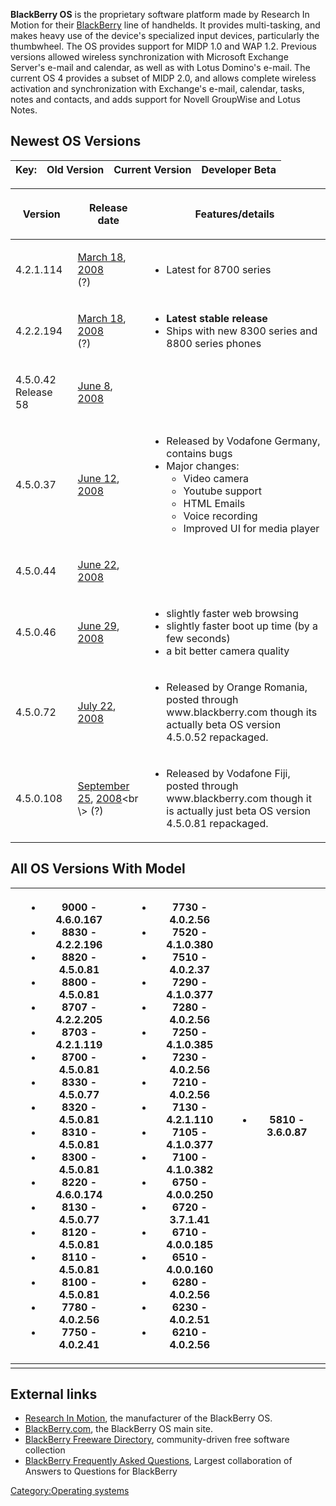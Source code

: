 **BlackBerry OS** is the proprietary software platform made by Research
In Motion for their [BlackBerry](BlackBerry "wikilink") line of
handhelds. It provides multi-tasking, and makes heavy use of the
device's specialized input devices, particularly the thumbwheel. The OS
provides support for MIDP 1.0 and WAP 1.2. Previous versions allowed
wireless synchronization with Microsoft Exchange Server's e-mail and
calendar, as well as with Lotus Domino's e-mail. The current OS 4
provides a subset of MIDP 2.0, and allows complete wireless activation
and synchronization with Exchange's e-mail, calendar, tasks, notes and
contacts, and adds support for Novell GroupWise and Lotus Notes.

## Newest OS Versions

| Key: | Old Version | Current Version | Developer Beta |
|------|:-----------:|:---------------:|:--------------:|

<table>
<thead>
<tr class="header">
<th><p>Version</p></th>
<th><p>Release date</p></th>
<th><p>Features/details</p></th>
</tr>
</thead>
<tbody>
<tr class="odd">
<td><p>4.2.1.114</p></td>
<td><p><a href="March_18" title="wikilink">March 18</a>, <a href="2008"
title="wikilink">2008</a><br />
(?)</p></td>
<td><ul>
<li>Latest for 8700 series</li>
</ul></td>
</tr>
<tr class="even">
<td><p>4.2.2.194</p></td>
<td><p><a href="March_18" title="wikilink">March 18</a>, <a href="2008"
title="wikilink">2008</a><br />
(?)</p></td>
<td><ul>
<li><strong>Latest stable release</strong></li>
<li>Ships with new 8300 series and 8800 series phones</li>
</ul></td>
</tr>
<tr class="odd">
<td><p>4.5.0.42 Release 58</p></td>
<td><p><a href="June_8" title="wikilink">June 8</a>, <a href="2008"
title="wikilink">2008</a></p></td>
<td></td>
</tr>
<tr class="even">
<td><p>4.5.0.37</p></td>
<td><p><a href="June_12" title="wikilink">June 12</a>, <a href="2008"
title="wikilink">2008</a></p></td>
<td><ul>
<li>Released by Vodafone Germany, contains bugs</li>
<li>Major changes:
<ul>
<li>Video camera</li>
<li>Youtube support</li>
<li>HTML Emails</li>
<li>Voice recording</li>
<li>Improved UI for media player</li>
</ul></li>
</ul></td>
</tr>
<tr class="odd">
<td><p>4.5.0.44</p></td>
<td><p><a href="June_22" title="wikilink">June 22</a>, <a href="2008"
title="wikilink">2008</a></p></td>
<td></td>
</tr>
<tr class="even">
<td><p>4.5.0.46</p></td>
<td><p><a href="June_29" title="wikilink">June 29</a>, <a href="2008"
title="wikilink">2008</a></p></td>
<td><ul>
<li>slightly faster web browsing</li>
<li>slightly faster boot up time (by a few seconds)</li>
<li>a bit better camera quality</li>
</ul></td>
</tr>
<tr class="odd">
<td><p>4.5.0.72</p></td>
<td><p><a href="July_22" title="wikilink">July 22</a>, <a href="2008"
title="wikilink">2008</a></p></td>
<td><ul>
<li>Released by Orange Romania, posted through www.blackberry.com though
its actually beta OS version 4.5.0.52 repackaged.</li>
</ul></td>
</tr>
<tr class="even">
<td><p>4.5.0.108</p></td>
<td><p><a href="September_25" title="wikilink">September 25</a>, <a
href="2008" title="wikilink">2008</a>&lt;br \&gt; (?)</p></td>
<td><ul>
<li>Released by Vodafone Fiji, posted through www.blackberry.com though
it is actually just beta OS version 4.5.0.81 repackaged.</li>
</ul></td>
</tr>
</tbody>
</table>

## All OS Versions With Model

<table>
<thead>
<tr class="header">
<th></th>
<th><ul>
<li>9000 - 4.6.0.167</li>
<li>8830 - 4.2.2.196</li>
<li>8820 - 4.5.0.81</li>
<li>8800 - 4.5.0.81</li>
<li>8707 - 4.2.2.205</li>
<li>8703 - 4.2.1.119</li>
<li>8700 - 4.5.0.81</li>
<li>8330 - 4.5.0.77</li>
<li>8320 - 4.5.0.81</li>
<li>8310 - 4.5.0.81</li>
<li>8300 - 4.5.0.81</li>
<li>8220 - 4.6.0.174</li>
<li>8130 - 4.5.0.77</li>
<li>8120 - 4.5.0.81</li>
<li>8110 - 4.5.0.81</li>
<li>8100 - 4.5.0.81</li>
<li>7780 - 4.0.2.56</li>
<li>7750 - 4.0.2.41</li>
</ul></th>
<th></th>
<th><ul>
<li>7730 - 4.0.2.56</li>
<li>7520 - 4.1.0.380</li>
<li>7510 - 4.0.2.37</li>
<li>7290 - 4.1.0.377</li>
<li>7280 - 4.0.2.56</li>
<li>7250 - 4.1.0.385</li>
<li>7230 - 4.0.2.56</li>
<li>7210 - 4.0.2.56</li>
<li>7130 - 4.2.1.110</li>
<li>7105 - 4.1.0.377</li>
<li>7100 - 4.1.0.382</li>
<li>6750 - 4.0.0.250</li>
<li>6720 - 3.7.1.41</li>
<li>6710 - 4.0.0.185</li>
<li>6510 - 4.0.0.160</li>
<li>6280 - 4.0.2.56</li>
<li>6230 - 4.0.2.51</li>
<li>6210 - 4.0.2.56</li>
</ul></th>
<th><ul>
<li>5810 - 3.6.0.87</li>
</ul></th>
</tr>
</thead>
<tbody>
<tr class="odd">
<td></td>
<td></td>
<td></td>
<td></td>
<td></td>
</tr>
</tbody>
</table>

## External links

- [Research In Motion](http://www.rim.com/), the manufacturer of the
  BlackBerry OS.
- [BlackBerry.com](http://www.blackberry.com/), the BlackBerry OS main
  site.
- [BlackBerry Freeware Directory](http://www.blackberryfreeware.org/),
  community-driven free software collection
- [BlackBerry Frequently Asked
  Questions](http://www.blackberryfaq.com/), Largest collaboration of
  Answers to Questions for BlackBerry

[Category:Operating systems](Category:Operating_systems "wikilink")